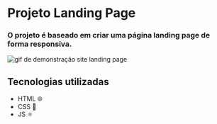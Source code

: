 # Projeto Landing Page 

### O projeto é baseado em criar uma página landing page de forma responsiva.

<img src="./demonstracao.gif" alt="gif de demonstração site landing page">

## Tecnologias utilizadas

- HTML 🌐
- CSS 🎨
- JS ⚛️
